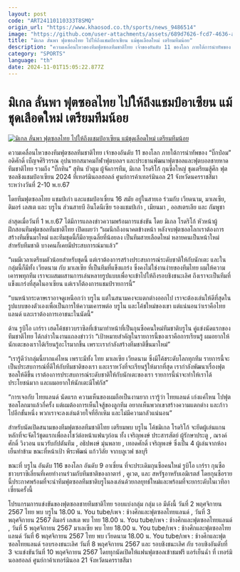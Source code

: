 ```yaml
---
layout: post
code: "ART24110110333T8SMQ"
origin_url: "https://www.khaosod.co.th/sports/news_9486514"
image: "https://github.com/user-attachments/assets/689d7626-fcd7-4636-a727-ac99e669c4d9"
title: "มิเกล ลั่นพา ฟุตซอลไทย ไปให้ถึงแชมป์อาเซียน แม้ชุดเลือดใหม่ เตรียมทีมน้อย"
description: "ความเคลื่อนไหวของทีมฟุตซอลทีมชาติไทย เจ้าของอันดับ 11 ของโลก ภายใต้การนำทัพของ \"บิ๊กป๋อม\" อดิศักดิ์ เบ็ญจศิริวรรณ อุปนายกสมาคมกีฬาฟุตบอลฯ และประธานพัฒนา"
category: "SPORTS"
language: "th"
date: 2024-11-01T15:05:22.877Z
---
```


# มิเกล ลั่นพา ฟุตซอลไทย ไปให้ถึงแชมป์อาเซียน แม้ชุดเลือดใหม่ เตรียมทีมน้อย

[![มิเกล ลั่นพา ฟุตซอลไทย ไปให้ถึงแชมป์อาเซียน แม้ชุดเลือดใหม่ เตรียมทีมน้อย](https://www.khaosod.co.th/wpapp/uploads/2024/11/S__16498823.jpg "มิเกล ลั่นพา ฟุตซอลไทย ไปให้ถึงแชมป์อาเซียน แม้ชุดเลือดใหม่ เตรียมทีมน้อย")](https://www.khaosod.co.th/wpapp/uploads/2024/11/S__16498823.jpg)

ความเคลื่อนไหวของทีมฟุตซอลทีมชาติไทย เจ้าของอันดับ 11 ของโลก ภายใต้การนำทัพของ “บิ๊กป๋อม” อดิศักดิ์ เบ็ญจศิริวรรณ อุปนายกสมาคมกีฬาฟุตบอลฯ และประธานพัฒนาฟุตซอลและฟุตบอลชายหาดทีมชาติไทย รวมถึง “บิ๊กทิน” สุทิน บัวตูม ผู้จัดการทีม, มิเกล โรดริโก้ กุนซือใหญ่ ชุดเตรียมสู้ศึก ฟุตซอลชิงแชมป์อาเซียน 2024 ที่เทอร์มินอลฮอลล์ ศูนย์การค้าเทอร์มินอล 21 จังหวัดนครราชสีมา ระหว่างวันที่ 2-10 พ.ย.67

โดยทีมฟุตซอลไทย แชมป์เก่า และแชมป์อาเซี่ยน 16 สมัย อยู่ในสายเอ ร่วมกับ เวียดนาม, มาเลเซีย, ติมอร์ เลสเต และ บรูไน ส่วนสายบี อินโดนีเซีย รองแชมป์เก่า , เมียนมา , ออสเตรเลีย และ กัมพูชา

ล่าสุดเมื่อวันที่ 1 พ.ย.67 ได้มีการแถลงข่าวความพร้อมการแข่งขัน โดย มิเกล โรดริโก้ หัวหน้าผู้ฝึกสอนทีมฟุตซอลทีมชาติไทย เปิดเผยว่า “ผมนึกถึงอนาคตข้างหน้า หลังจบฟุตซอลโลกเราต้องการสร้างทีมขึ้นมาใหม่ และทีมชุดนี้ก็มีอายุเฉลี่ยที่น้อยลง เป็นทีมสายเลือดใหม่ หลายคนเป็นหน้าใหม่สำหรับทีมชาติ บางคนก็เคยมีประสบการณ์มาแล้ว”

“ผมมีเวลาเตรียมตัวน้อยสำหรับชุดนี้ แต่เราต้องการสร้างประสบการณ์ระดับชาติให้กับนักเตะ และในกลุ่มนี้ก็มีทั้ง เวียดนาม กับ มาเลเซีย ที่เป็นทีมที่แข็งแกร่ง ซึ่งคงไม่ใช่งานง่ายของทีมไทย ผมให้ความเคารพทุกทีม เราจะผสมผสานการเล่นหลายรูปแบบเพื่อจะเข้าไปให้ถึงรอบชิงชนะเลิศ ถึงเราจะเป็นทีมที่แข็งแกร่งที่สุดในอาเซียน แต่เราก็ต้องการแชมป์รายการนี้”

“บนหน้ากระดาษเราอาจดูเหนือกว่า บรูไน แต่ในสนามคงจะแตกต่างออกไป เราจะต้องเล่นให้ดีที่สุดในรูปแบบของตัวเองเพื่อเป็นการให้ความเคารพต่อ บรูไน และโค้ชใหม่ของเขา แต่แน่นอนว่าเราคือไทยแลนด์ และเราต้องการเอาชนะในนัดนี้”

ด้าน รูบิโอ เกร์รา เฮดโค้ชชาวบราซิลที่เข้ามาทำหน้าที่เป็นกุนซือคนใหม่ทีมชาติบรูไน คู่แข่งนัดแรกของ ทีมชาติไทย ได้กล่าวในงานแถลงข่าวว่า “เป้าหมายสำคัญในรายการนี้ของเราคือการเรียนรู้ ผมอยากให้นักเตะของเราได้เรียนรู้อะไรมากขึ้น เพราะเรากำลังสร้างทีมชาติขึ้นมาใหม่”

“เรารู้ดีว่ากลุ่มนี้ยากแค่ไหน เพราะมีทั้ง ไทย มาเลเซีย เวียดนาม ซึ่งมีโค้ชระดับโลกทุกทีม รายการนี้จะเป็นประสบการณ์ที่ดีให้กับทีมชาติของเรา และเราหวังที่จะเรียนรู้ให้มากที่สุด เรากำลังพัฒนาเรื่องฟุตซอลให้ดีขึ้น เราต้องการประสบการณ์ระดับชาติให้กับนักเตะของเรา รายการนี้น่าจะทำให้เราได้ประโยชน์มาก และผมอยากให้นักเตะมีโฟกัส”

“การเจอกับ ไทยแลนด์ นัดแรก ความเห็นของผมถือเป็นงานยาก เรารู้ว่า ไทยแลนด์ เก่งแค่ไหน ไปฟุตซอลโลกมาแล้วกี่ครั้ง แต่ผมต้องการเห็นใจสู้ของลูกทีม อยากเห็นพวกเขาสร้างความแตกต่าง และก้าวไปอีกขั้นหนึ่ง พวกเราจะลงเล่นด้วยใจที่ฮึกเหิม และไม่มีความกลัวแน่นอน”

สำหรับนัดเปิดสนามของทีมฟุตซอลทีมชาติไทย เตรียมพบ บรูไน โค้ชมิเกล โรดริโก้ จะยึดผู้เล่นแกนหลักที่จะจัดไว้ชุดแรกเพื่อลงโชว์ต่อหน้าแฟนๆก่อน ทั้ง เจริญพงษ์ ประสารสัตย์ ผู้รักษาประตู , ณรงค์ศักดิ์ วิงวอน แนวรับกัปตันทีม , อธิปพงษ์ มุ่นพลาย , เทอดศักดิ์ เจริญพงษ์ ซึ่งเป็น 4 ผู้เล่นจากห้องเย็นท่าข้าม ขณะที่หน้าเป้า พีระพัฒน์ แก้ววิลัย จากบลูเวฟ ชลบุรี

ขณะที่ บรูไน อันดับ 116 ของโลก อันดับ 9 อาเซี่ยน ที่จะประเดิมกุนซือคนใหม่ รูบิโอ เกร์รา กุนซือชาวบราซิเลี่ยนที่เคยทำงานร่วมกับทีมชาติของกาตาร์ , คูเวต, และ สหรัฐอาหรับเอมิเรตส์ โดยกุนซือรายนี้ประกาศพร้อมที่จะนําทีมฟุตซอลทีมชาติบรูไนลงเล่นด้วยกลยุทธ์ใหม่และพร้อมที่จะยกระดับในเวทีอาเซี่ยนครั้งนี้

โปรแกรมการแข่งขันของฟุตซอลชายทีมชาติไทย รอบแบ่งกลุ่ม กลุ่ม เอ มีดังนี้ วันที่ 2 พฤศจิกายน 2567 ไทย พบ บรูไน 18.00 น. You tube/เพจ : ช้างศึกและฟุตซอลไทยแลนด์ , วันที่ 3 พฤศจิกายน 2567 ติมอร์ เลสเต พบ ไทย 18.00 น. You tube/เพจ : ช้างศึกและฟุตซอลไทยแลนด์ , วันที่ 5 พฤศจิกายน 2567 มาเลเซีย พบ ไทย 18.00 น. You tube/เพจ : ช้างศึกและฟุตซอลไทยแลนด์ วันที่ 6 พฤศจิกายน 2567 ไทย พบ เวียดนาม 18.00 น. You tube/เพจ : ช้างศึกและฟุตซอลไทยแลนด์ รอบรองชนะเลิศ วันที่ 8 พฤศจิกายน 2567 และ รอบชิงชนะเลิศ กับ รอบชิงอันดับที่ 3 จะแข่งขันวันที่ 10 พฤศจิกายน 2567 โดยทุกนัดเปิดให้แฟนฟุตซอลเข้าชมฟรี แอร์เย็นฉ่ำ ที่ เทอร์มินอลฮอลล์ ศูนย์กาค้าเทอร์มินอล 21 จังหวัดนครราชสีมา